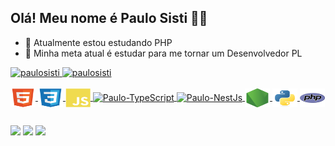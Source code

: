 ## Olá! Meu nome é Paulo Sisti 👋🏻

- 🌱 Atualmente estou estudando PHP
- 🎯 Minha meta atual é estudar para me tornar um Desenvolvedor PL

 <div>
  <a href="https://github.com/paulosisti">
  <img height="150em" src="https://github-readme-stats.vercel.app/api?username=paulosisti&show_icons=true&locale=en&theme=react" alt="paulosisti"/>
  <img height="150em" src="https://github-readme-stats.vercel.app/api/top-langs?username=paulosisti&show_icons=true&locale=en&layout=compact&theme=react" alt="paulosisti""/>
</div>
<div style="display: inline_block"><br>
  <img align="center" alt="Paulo-HTML" height="30" width="40" src="https://raw.githubusercontent.com/devicons/devicon/master/icons/html5/html5-original.svg">
  <img align="center" alt="Paulo-CSS" height="30" width="40" src="https://raw.githubusercontent.com/devicons/devicon/master/icons/css3/css3-original.svg">
  <img align="center" alt="Paulo-Js" height="30" width="40" src="https://raw.githubusercontent.com/devicons/devicon/master/icons/javascript/javascript-plain.svg" style="max-width:100%;">
    <img align="center" alt="Paulo-TypeScript" height="30" width="40" src="https://cdn.jsdelivr.net/gh/devicons/devicon/icons/typescript/typescript-original.svg"style="max-width:100%;"> 
  <img align="center" alt="Paulo-NestJs" height="30" width="40" src="https://cdn.jsdelivr.net/gh/devicons/devicon/icons/nestjs/nestjs-plain.svg"style="max-width:100%;">
  <img align="center" alt="Paulo-Node" height="30" width="40" src="https://raw.githubusercontent.com/devicons/devicon/master/icons/nodejs/nodejs-original.svg" style="max-width:100%;">
  <img align="center" alt="Paulo-Python" height="30" width="40" src="https://raw.githubusercontent.com/devicons/devicon/master/icons/python/python-original.svg">
  <img align="center" alt="Paulo-PHP" height="30" width="40" src="https://raw.githubusercontent.com/devicons/devicon/master/icons/php/php-original.svg">
</div>
  
  ##
 
<div> 
  <a href="https://instagram.com/paulosisti" target="_blank"><img src="https://img.shields.io/badge/Instagram-E4405F?style=for-the-badge&logo=instagram&logoColor=white" target="_blank"></a>
  <a href = "mailto:paulo.sisti2@gmail.com"><img src="https://img.shields.io/badge/Gmail-D14836?style=for-the-badge&logo=gmail&logoColor=white" target="_blank"></a>
  <a href="https://www.linkedin.com/in/paulosisti" target="_blank"><img src="https://img.shields.io/badge/LinkedIn-0077B5?style=for-the-badge&logo=linkedin&logoColor=white" target="_blank"></a>  
</div>
